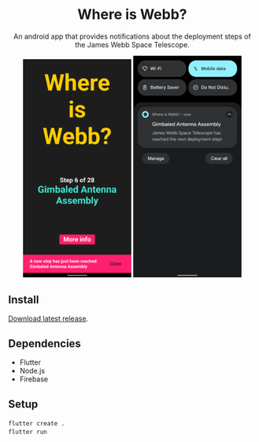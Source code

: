 <h1 align=center>Where is Webb?</h1>
<p align=center>An android app that provides notifications about the deployment steps of the James Webb Space Telescope.</p>

<p align="center">
  <img src="docs/images/screenshot-pixel4a.png" width="220">
  <img src="docs/images/screenshot-notification.png" width="220">
</p>

## Install

[Download latest release](https://github.com/JohannesPertl/where_is_webb/releases).

## Dependencies

* Flutter
* Node.js
* Firebase

## Setup

`flutter create .`  
`flutter run`
